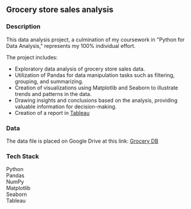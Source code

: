 ## Grocery store sales analysis  

### Description  

This data analysis project, a culmination of my coursework in "Python for Data Analysis," represents my 100% individual effort.  

The project includes:  
- Exploratory data analysis of grocery store sales data.
- Utilization of Pandas for data manipulation tasks such as filtering, grouping, and summarizing.
- Creation of visualizations using Matplotlib and Seaborn to illustrate trends and patterns in the data.
- Drawing insights and conclusions based on the analysis, providing valuable information for decision-making.
- Creation of a report in [Tableau](https://public.tableau.com/app/profile/hanna.zborovska/viz/FinalProject_17089736247760/GrostoSalesDashboard)

### Data  
The data file is placed on Google Drive at this link: [Grocery DB](https://docs.google.com/spreadsheets/d/1dvopNDn9ZzLx6JErkN69FrjlSEa5Mhks/edit?usp=sharing&ouid=116436996230785511286&rtpof=true&sd=true)  

### Tech Stack  

Python  
Pandas  
NumPy  
Matplotlib  
Seaborn  
Tableau
